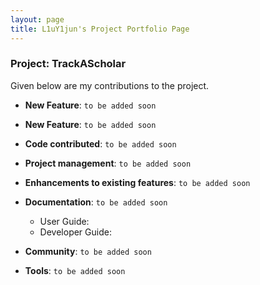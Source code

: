 ```yaml
---
layout: page
title: L1uY1jun's Project Portfolio Page
---
```


### Project: TrackAScholar



Given below are my contributions to the project.

* **New Feature**: `to be added soon`

* **New Feature**: `to be added soon`

* **Code contributed**: `to be added soon`

* **Project management**: `to be added soon`

* **Enhancements to existing features**: `to be added soon`

* **Documentation**: `to be added soon`
  * User Guide:
  * Developer Guide:

* **Community**: `to be added soon`

* **Tools**: `to be added soon`
